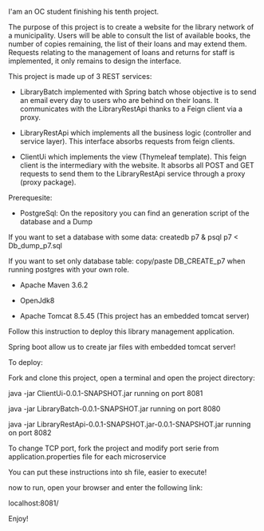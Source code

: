
I'am an OC student finishing his tenth project.

The purpose of this project is to create a website for the library network of a municipality. Users will be able to consult the list of available books, the number of copies remaining, the list of their loans and may extend them. Requests relating to the management of loans and returns for staff is implemented, it only remains to design the interface.

This project is made up of 3 REST services:

- LibraryBatch implemented with Spring batch whose objective is to send an email every day to users who are behind on their loans. It communicates with the LibraryRestApi thanks to a Feign client via a proxy.

- LibraryRestApi which implements all the business logic (controller and service layer). This interface absorbs requests from feign clients.

- ClientUi which implements the view (Thymeleaf template). This feign client is the intermediary with the website. It absorbs all POST and GET requests to send them to the LibraryRestApi service through a proxy (proxy package).

Prerequesite:

- PostgreSql: On the repository you can find an generation script of the database and a Dump

If you want to set a database with some data: createdb p7 & psql p7 < Db_dump_p7.sql
                                                                                   
If you want to set only database table: copy/paste DB_CREATE_p7 when running postgres with your own role.

- Apache Maven 3.6.2

- OpenJdk8

- Apache Tomcat 8.5.45 (This project has an embedded tomcat server)

Follow this instruction to deploy this library management application. 

Spring boot allow us to create jar files with embedded tomcat server!

To deploy:

Fork and clone this project, open a terminal and open the project directory:

java -jar ClientUi-0.0.1-SNAPSHOT.jar running on port 8081

java -jar LibraryBatch-0.0.1-SNAPSHOT.jar running on port 8080

java -jar LibraryRestApi-0.0.1-SNAPSHOT.jar-0.0.1-SNAPSHOT.jar running on port 8082

To change TCP port, fork the project and modify port serie from application.properties file for each microservice

You can put these instructions into sh file, easier to execute!

now to run, open your browser and enter the following link:

 localhost:8081/

Enjoy!
